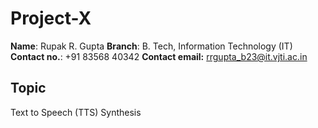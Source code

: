 # Project-X
**Name**: Rupak R. Gupta
**Branch**: B. Tech, Information Technology (IT)
**Contact no.**: +91 83568 40342
**Contact email:** rrgupta_b23@it.vjti.ac.in

## Topic
Text to Speech (TTS) Synthesis

